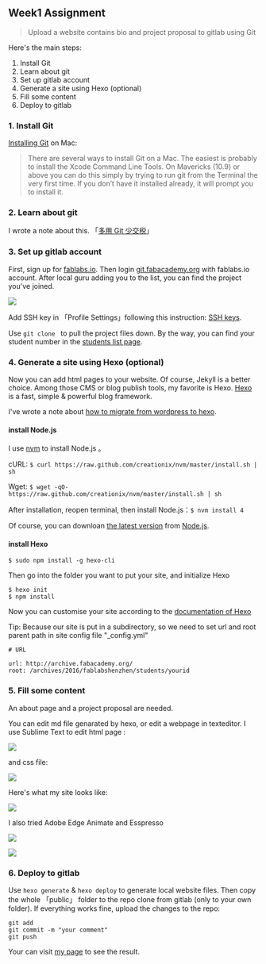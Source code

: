 

## Week1 Assignment

> Upload a website contains bio and project proposal to gitlab using Git

Here's the main steps:

1. Install Git
2. Learn about git
3. Set up gitlab account
4. Generate a site using Hexo (optional)
5. Fill some content
6. Deploy to gitlab


### 1. Install Git

[Installing Git](https://git-scm.com/book/en/v2/Getting-Started-Installing-Git) on Mac:

> There are several ways to install Git on a Mac. The easiest is probably to install the Xcode Command Line Tools. On Mavericks (10.9) or above you can do this simply by trying to run git from the Terminal the very first time. If you don’t have it installed already, it will prompt you to install it.



### 2. Learn about git

I wrote a note about this. 「[多用 Git 少交税](http://www.uegeek.com/2015/03/18/learngit/)」

### 3. Set up gitlab account

First, sign up for [fablabs.io](fablabs.io). Then login [git.fabacademy.org](http://git.fabacademy.org/) with fablabs.io account. After local guru adding you to the list, you can find the project you've joined. 

![](http://7xjpra.com1.z0.glb.clouddn.com/gitlabproject.png)

Add SSH key in 「Profile Settings」following this instruction: [SSH keys](http://git.fabacademy.org/help/ssh/README).

Use ``git clone `` to pull the project files down. By the way, you can find your student number in the [students list page](http://archive.fabacademy.org/archives/2016/master/students.html).

### 4. Generate a site using Hexo (optional)

Now you can add html pages to your website. Of course, Jekyll is a better choice. Among those CMS or blog publish tools, my favorite is Hexo. [Hexo](https://hexo.io/) is a fast, simple & powerful blog framework. 

I've wrote a note about [how to migrate from wordpress to hexo](http://www.uegeek.com/2016/01/10/from-wordpress-to-hexo/).

#### install Node.js

I use [nvm](https://github.com/creationix/nvm) to install Node.js 。

cURL: ``$ curl https://raw.github.com/creationix/nvm/master/install.sh | sh``

Wget: ``$ wget -qO- https://raw.github.com/creationix/nvm/master/install.sh | sh``

After installation, reopen terminal, then install Node.js：``$ nvm install 4``

Of course, you can downloan [the latest version](https://nodejs.org/en/download/) from [Node.js](http://nodejs.org/).

#### install Hexo

``$ sudo npm install -g hexo-cli``

Then go into the folder you want to put your site, and initialize Hexo

```
$ hexo init
$ npm install
```

Now you can customise your site according to the [documentation of Hexo](https://hexo.io/docs/configuration.html)

Tip: Because our site is put in a subdirectory, so we need to set url and root parent path in site config file "_config.yml" 


```
# URL

url: http://archive.fabacademy.org/
root: /archives/2016/fablabshenzhen/students/yourid
```

### 5. Fill some content

An about page and a project proposal are needed.

You can edit md file genarated by hexo, or edit a webpage in texteditor. I use Sublime Text to edit html page :

![](http://7xjpra.com1.z0.glb.clouddn.com/fabWebhtml.png)

and css file:

![](http://7xjpra.com1.z0.glb.clouddn.com/fabWebCSS.png)

Here's what my site looks like:

![](http://7xjpra.com1.z0.glb.clouddn.com/myfabwebsite.png)

I also tried Adobe Edge Animate and Esspresso

![](http://7xjpra.com1.z0.glb.clouddn.com/fabAdobeEdgeAnimate.png)

![](http://7xjpra.com1.z0.glb.clouddn.com/fabesspresso.png)

### 6. Deploy to gitlab

Use ``hexo generate`` & ``hexo deploy`` to generate local website files. Then copy the whole 「public」 folder to the repo clone from gitlab (only to your own folder). If everything works fine, upload the changes to the repo:

```
git add
git commit -m "your comment"
git push
```

Your can visit [my page](http://archive.fabacademy.org/archives/2016/fablabshenzhen/students/417/) to see the result.